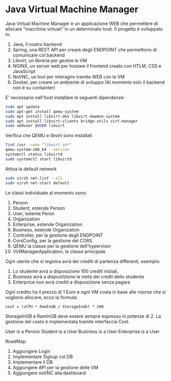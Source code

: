 # Java Virtual Machine Manager

Java Virtual Machine Manager è un applicazione WEB che permettere di allocare "macchine virtuali" in un determinato host.
Il progetto è sviluppato in:

1. Java, il nostro backend
2. Spring, una REST API per creare degli ENDPOINT che permettono di comunicare col backend
3. Libvirt, un libreria per gestire le VM
4. NGINX, un server web per hostare il frontend creato con HTLM, CSS e JavaScript
5. NoVNC, un tool per interagire tramite WEB con le VM
6. Docker, per creare un ambiente di sviluppo (Al momento solo il backend non è su containter)

E' necessario nell'host installare le seguenti dipendenze:

```bash
sudo apt update
sudo apt-get install qemu-system
sudo apt install libvirt-dev libvirt-daemon-system
sudo apt install libvirt-clients bridge-utils virt-manager
sudo adduser $USER libvirt
```

Verifica che QEMU e libvirt sono installati

```bash
find /usr -name "libvirt.so*"
qemu-system-x86_64 --version
systemctl status libvirtd
sudo systemctl start libvirtd
```

Attiva la default network

```bash
sudo virsh net-list --all
sudo virsh net-start default
```

Le classi individuate al momento sono:

1. Person
2. Student, estende Person
3. User, estente Peron
4. Organization
5. Enterprise, estende Organization
6. Business, estende Organization
7. Controller, per la gestione degli ENDPOINT
8. CorsConfig, per la gestione del CORS
9. QEMU la classe per la gestione dell'hypervisor
10. VirtManagerApplication, la classe principale

Ogni utente che si registra avrà dei crediti di partenza differenti, esempio:

1. Lo studente avrà a disposizione 100 crediti iniziali,
2. Business avrà a dispositzione la metà dei credti dello studente
3. Enterprice non avrà crediti a disposizione senza pagare

Ogni credito ha il prezzo di 1 Euro e ogni VM costa in base alle risorse che si vogliono allocare, ecco la formula:

`cost = (vCPU * RamInGB / StorageInGb) * 200`

StorageInGB e RamInGB deve essere sempre espresso in potenze di 2.
La gestione del costo è implementata tramite interfaccia Cost.

User is a Person
Student is a User
Business is a User
Enterprise is a User

RoadMap:

1. Aggiungere Login
2. Implementare Signup col DB
3. Implementare il DB
4. Aggiungere API per la gestione delle VM
5. Aggiungere noVNC alla dashboard
